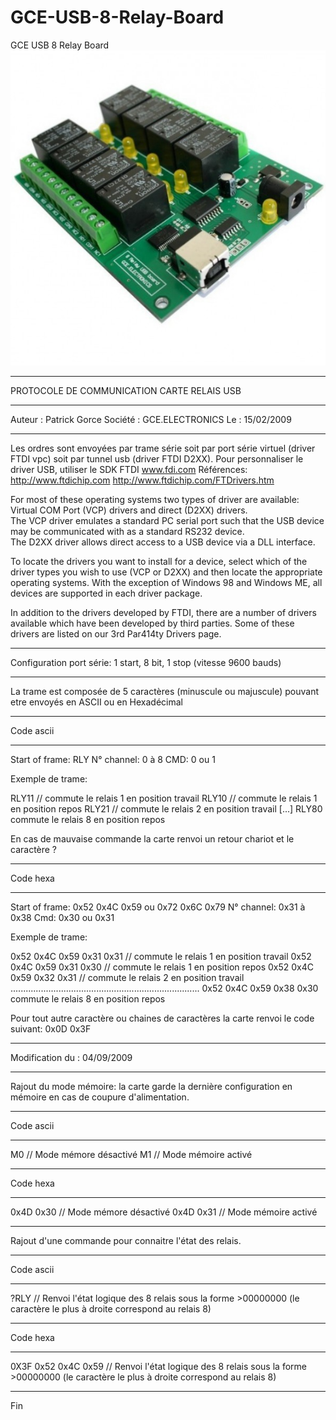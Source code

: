 # GCE-USB-8-Relay-Board
GCE USB 8 Relay Board
![alt text](https://github.com/captainigloo/GCE-USB-8-Relay-Board/blob/master/media/controller-usb-8-relay-board.jpg "")

****************************************************************************
PROTOCOLE DE COMMUNICATION CARTE RELAIS USB
****************************************************************************
Auteur  : Patrick Gorce
Société : GCE.ELECTRONICS
Le      : 15/02/2009
****************************************************************************

Les ordres sont envoyées par trame série soit par port série virtuel (driver FTDI vpc) 
soit par tunnel usb (driver FTDI D2XX).
Pour personnaliser le driver USB, utiliser le SDK FTDI  www.fdi.com
Références:
http://www.ftdichip.com
http://www.ftdichip.com/FTDrivers.htm


For most of these operating systems two types of driver are available:  
Virtual COM Port (VCP) drivers and direct (D2XX) drivers.  
The VCP driver emulates a standard PC serial port such that the USB device 
may be communicated with as a standard RS232 device.  
The D2XX driver allows direct access to a USB device via a DLL interface.

To locate the drivers you want to install for a device, select which 
of the driver types you wish to use (VCP or D2XX) and then locate
the appropriate operating systems.  With the exception of Windows 98 and Windows ME, 
all devices are supported in each driver package.

 
In addition to the drivers developed by FTDI, there are a number 
of drivers available which have been developed by third parties. 
Some of these drivers are listed on our 3rd Par414ty Drivers page.



*****************************************************************************
Configuration port série: 1 start, 8 bit, 1 stop (vitesse 9600 bauds)
*****************************************************************************
La trame est composée de 5 caractères (minuscule ou majuscule) pouvant etre envoyés en ASCII ou en Hexadécimal

****************
Code ascii
****************
                          
Start of frame: RLY
N° channel: 0 à 8
CMD: 0 ou 1

Exemple de trame:

RLY11 // commute le relais 1 en position travail
RLY10 // commute le relais 1 en position repos
RLY21 // commute le relais 2 en position travail
[...]
RLY80 commute le relais 8 en position repos

En cas de mauvaise commande la carte renvoi un retour chariot et le caractère ?

****************
Code hexa
****************
Start of frame:  0x52 0x4C 0x59 ou 0x72 0x6C 0x79
N° channel: 0x31 à 0x38
Cmd: 0x30 ou 0x31

Exemple de trame:

0x52 0x4C 0x59 0x31 0x31 // commute le relais 1 en position travail
0x52 0x4C 0x59 0x31 0x30 // commute le relais 1 en position repos
0x52 0x4C 0x59 0x32 0x31 // commute le relais 2 en position travail
...........................................................................
0x52 0x4C 0x59 0x38 0x30 commute le relais 8 en position repos

Pour tout autre caractère ou chaines de caractères la carte renvoi le code suivant:
0x0D 0x3F

*******************************************************************************
Modification du : 04/09/2009
*******************************************************************************

Rajout du mode mémoire: la carte garde la dernière configuration en mémoire en cas de coupure d'alimentation.

****************
Code ascii 
****************
M0 // Mode mémore désactivé
M1 // Mode mémoire activé

****************
Code hexa
****************
0x4D 0x30 // Mode mémore désactivé
0x4D 0x31 // Mode mémoire activé
*******************************************************************************

Rajout d'une commande pour connaitre l'état des relais.

****************
Code ascii 
****************
?RLY // Renvoi l'état logique des 8 relais sous la forme >00000000   (le caractère le plus  à droite correspond au relais 8)

****************
Code hexa
****************
0X3F 0x52 0x4C 0x59 // Renvoi l'état logique des 8 relais sous la forme >00000000   (le caractère le plus  à droite correspond au relais 8)

******************************************************************************
Fin

